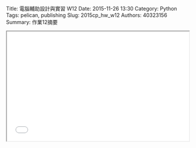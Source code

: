 Title: 電腦輔助設計與實習  W12
Date: 2015-11-26 13:30
Category: Python
Tags: pelican, publishing
Slug: 2015cp_hw_w12
Authors: 40323156
Summary: 作業12摘要

<iframe src="40323156_cp_w12_p.html" width="500" height="300"></iframe>




